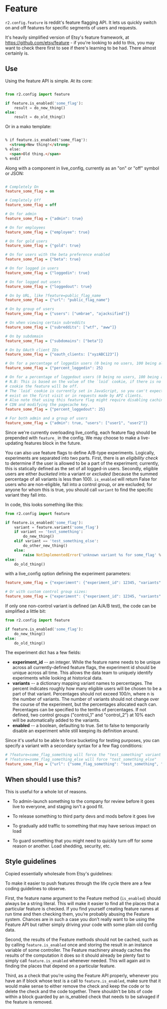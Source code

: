 # Feature

`r2.config.feature` is reddit's feature flagging API. It lets us quickly
switch on and off features for specific segments of users and requests.

It's heavily simplified version of Etsy's feature framework, at
https://github.com/etsy/feature - if you're looking to add to this, you may
want to check there first to see if there's learning to be had. There almost
certainly is.

## Use

Using the feature API is simple. At its core:

```python

from r2.config import feature

if feature.is_enabled('some_flag'):
    result = do_new_thing()
else:
    result = do_old_thing()
```

Or in a mako template:

```html

% if feature.is_enabled('some_flag'):
  <strong>New thing!</strong>
% else:
  <span>Old thing.</span>
% endif
```


Along with a component in live_config, currently as an "on" or "off" symbol or JSON:

```ini

# Completely On
feature_some_flag = on

# Completely Off
feature_some_flag = off

# On for admin
feature_some_flag = {"admin": true}

# On for employees
feature_some_flag = {"employee": true}

# On for gold users
feature_some_flag = {"gold": true}

# On for users with the beta preference enabled
feature_some_flag = {"beta": true}

# On for logged in users
feature_some_flag = {"loggedin": true}

# On for logged out users
feature_some_flag = {"loggedout": true}

# On by URL, like ?feature=public_flag_name
feature_some_flag = {"url": "public_flag_name"}

# On by group of users
feature_some_flag = {"users": ["umbrae", "ajacksified"]}

# On when viewing certain subreddits
feature_some_flag = {"subreddits": ["wtf", "aww"]}

# On by subdomain
feature_some_flag = {"subdomains": ["beta"]}

# On by OAuth client IDs
feature_some_flag = {"oauth_clients: ["xyzABC123"]}

# On for a percentage of loggedin users (0 being no users, 100 being all of them)
feature_some_flag = {"percent_loggedin": 25}

# On for a percentage of loggedout users (0 being no users, 100 being all of them)
# N.B: This is based on the value of the `loid` cookie, if there is no `loid`
# cookie the feature will be off.
# The `loid` cookie is currently set in JavaScript, so you can't expect it to
# exist on the first visit or in requests made by API clients.
# Also note that using this feature flag might require disabling caching on the
# CDN and modifying the pagecache key.
feature_some_flag = {"percent_loggedout": 25}

# For both admin and a group of users
feature_some_flag = {"admin": true, "users": ["user1", "user2"]}
```

Since we're currently overloading live_config, each feature flag should be
prepended with `feature_` in the config. We may choose to make a live-updating
features block in the future. 

You can also use feature flags to define A/B-type experiments.  Logically,
experiments are separated into two parts.  First, there is an *eligibility
check* to determine if the user is allowed to be a part of the experiment;
currently, this is statically defined as the set of all logged-in users.
Secondly, eligible users are either *bucketed* into a variant or *excluded*
(because the summed percentage of all variants is less than 100).  `is_enabled`
will return False for users who are non-eligible, fall into a control group, or
are excluded; for anyone for whom this is true, you should call `variant` to
find the specific variant they fall into.

In code, this looks something like this:

```python
from r2.config import feature

if feature.is_enabled('some_flag'):
    variant = feature.variant('some_flag')
    if variant == 'test_something':
        do_new_thing()
    elif variant == 'test_something_else':
        do_other_new_thing()
    else:
        raise NotImplementedError('unknown variant %s for some_flag' % variant)
else:
    do_old_thing()
```

with a live_config option defining the experiment parameters:

```ini
feature_some_flag = {"experiment": {"experiment_id": 12345, "variants": {"test_something": 5.5, "test_something_else": 10}}}

# Or with custom control group sizes:
feature_some_flag = {"experiment": {"experiment_id": 12345, "variants": {"test_something": 5.5, "test_something_else": 10, "control_1": 20, "control_2": 20}}}
```

If only one non-control variant is defined (an A/A/B test), the code can be
simplified a little bit:

```python
from r2.config import feature

if feature.is_enabled('some_flag'):
    do_new_thing()
else:
    do_old_thing()
```

The experiment dict has a few fields:

* **experiment_id** -- an integer.  While the feature name needs to be unique
  across all currently-defined feature flags, the experiment id should be
  unique across all time.  This allows the data team to uniquely identify
  experiments while looking at historical data.
* **variants** -- a dictionary mapping variant names to percentages.  The
  percent indicates roughly how many eligible users will be chosen to be a part
  of that variant.  Percentages should not exceed 100/n, where n is the number
  of variants.  The number of variants should not change over the course of the
  experiment, but the percentages allocated each can.  Percentages can be
  specified to the tenths of percentages.  If not defined, two control
  groups ("control_1" and "control_2") at 10% each will be automatically added
  to the variants.
* **enabled** -- a boolean, defaulting to true.  Set to false to temporarily
  disable an experiment while still keeping its definition around.

Since it's useful to be able to force bucketing for testing purposes, you can
specify a variant with a secondary syntax for a few flag conditions:

```ini
# ?feature=some_flag_something will force the "test_something" variant and
# ?feature=some_flag_something_else will force "test_something_else"
feature_some_flag = {"url": {"some_flag_something": "test_something", "some_flag_something_else": "test_something_else"}}
```


## When should I use this?

This is useful for a whole lot of reasons.

* To admin-launch something to the company for review before it goes live to
  everyone, and staging isn't a good fit.

* To release something to third party devs and mods before it goes live

* To gradually add traffic to something that may have serious
  impact on load

* To guard something that you might need to quickly turn off for some reason
  or another. Load shedding, security, etc.


## Style guidelines

Copied essentially wholesale from Etsy's guidelines:

To make it easier to push features through the life cycle there are a
few coding guidelines to observe.

First, the feature name argument to the Feature method (`is_enabled`) should
always be a string literal. This will make it easier to find all the places
that a particular feature is checked. If you find yourself creating feature
names at run time and then checking them, you’re probably abusing the Feature
system. Chances are in such a case you don’t really want to be using the
Feature API but rather simply driving your code with some plain old config
data.

Second, the results of the Feature methods should not be cached, such
as by calling `feature.is_enabled` once and storing the result in an
instance variable of some controller. The Feature machinery already
caches the results of the computation it does so it should already be
plenty fast to simply call `feature.is_enabled` whenever needed. This
will again aid in finding the places that depend on a particular feature.

Third, as a check that you’re using the Feature API properly, whenever
you have an if block whose test is a call to `feature.is_enabled`,
make sure that it would make sense to either remove the check and keep
the code or to delete the check and the code together. There shouldn’t
be bits of code within a block guarded by an is_enabled check that
needs to be salvaged if the feature is removed.



